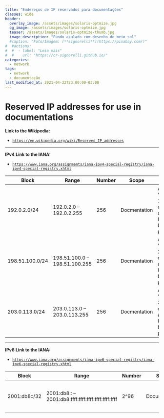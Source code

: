 ```yaml
---
title: "Endereços de IP reservados para documentações"
classes: wide
header:
  overlay_image: /assets/images/solaris-optmize.jpg
  og_image: /assets/images/solaris-optmize.jpg
  teaser: /assets/images/solaris-optmize-thumb.jpg
  image_description: "Fundo azulado com desenho de meio sol"
  #caption: "Foto/Imagem: [**signorelli**](https://pixabay.com/)"
#  #actions:
#  #  - label: "Leia mais"
#  #    url: "https://cr-signorelli.github.io/"
categories:
  - network
tags:
  - network
  - documentação
last_modified_at: 2021-04-22T23:00:00-03:00
---
```


# Reserved IP addresses for use in documentations

**Link to the Wikipedia:**
- <a href="https://en.wikipedia.org/wiki/Reserved_IP_addresses" target="_blank">`https://en.wikipedia.org/wiki/Reserved_IP_addresses`</a> 

---
**IPv4**
**Link to the IANA:**
- <a href="https://www.iana.org/assignments/iana-ipv4-special-registry/iana-ipv4-special-registry.xhtml" target="_blank">`https://www.iana.org/assignments/iana-ipv4-special-registry/iana-ipv4-special-registry.xhtml`</a> 

| Block           | Range                         | Number            | Scope        | Description                                                                                     |
|-----------------|-------------------------------|-------------------|--------------|-------------------------------------------------------------------------------------------------|
| 192.0.2.0/24    | 192.0.2.0 – 192.0.2.255       | 256               | Docmentation | Assigned as "TEST-NET-1" for use in documentation and examples. It should not be used publicly. |
| 198.51.100.0/24 | 198.51.100.0 – 198.51.100.255 | 256               | Docmentation | Assigned as "TEST-NET-2" for use in documentation and examples. It should not be used publicly. |
| 203.0.113.0/24  | 203.0.113.0 – 203.0.113.255   | 256               | Docmentation | Assigned as "TEST-NET-3" for use in documentation and examples. It should not be used publicly. |

---
**IPv6**
**Link to the IANA:**
- <a href="https://www.iana.org/assignments/iana-ipv6-special-registry/iana-ipv6-special-registry.xhtml" target="_blank">`https://www.iana.org/assignments/iana-ipv6-special-registry/iana-ipv6-special-registry.xhtml`</a> 

| Block           | Range                                               | Number            | Scope         | Description                                             |
|-----------------|-----------------------------------------------------|-------------------|---------------|---------------------------------------------------------|
| 2001:db8::/32   | 2001:db8:: – 2001:db8:ffff:ffff:ffff:ffff:ffff:ffff | 2^96              | Documentation | Addresses used in documentation and example source code |
